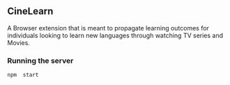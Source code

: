 ## CineLearn

A Browser extension that is meant to propagate learning outcomes for individuals looking to learn new languages through watching TV series and Movies.

### Running the server 

``` npm  start ```